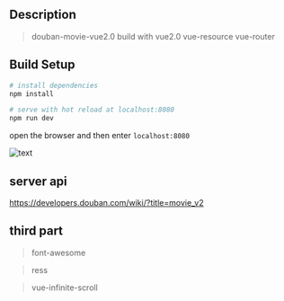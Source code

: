 ## Description

> douban-movie-vue2.0 build with vue2.0 vue-resource vue-router 

## Build Setup

``` bash
# install dependencies
npm install

# serve with hot reload at localhost:8080
npm run dev

```

open the browser and then enter `localhost:8080`

![text](./static/doubanmovie.gif)

## server api

https://developers.douban.com/wiki/?title=movie_v2

## third part

> font-awesome 

> ress
 
> vue-infinite-scroll
